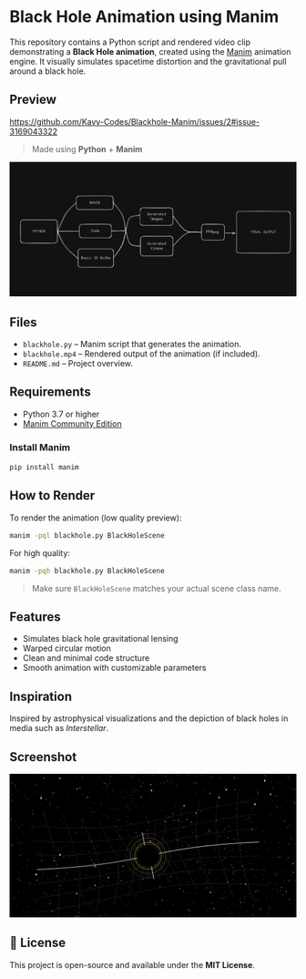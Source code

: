 # Black Hole Animation using Manim

This repository contains a Python script and rendered video clip demonstrating a **Black Hole animation**, created using the [Manim](https://github.com/ManimCommunity/manim) animation engine. It visually simulates spacetime distortion and the gravitational pull around a black hole.

##  Preview

https://github.com/Kavy-Codes/Blackhole-Manim/issues/2#issue-3169043322


>  Made using **Python** + **Manim**

![Black Hole Frame](explanation.png)

##  Files

- `blackhole.py` – Manim script that generates the animation.
- `blackhole.mp4` – Rendered output of the animation (if included).
- `README.md` – Project overview.

##  Requirements

- Python 3.7 or higher
- [Manim Community Edition](https://docs.manim.community/en/stable/)

### Install Manim

```bash
pip install manim
```

##  How to Render

To render the animation (low quality preview):

```bash
manim -pql blackhole.py BlackHoleScene
```

For high quality:

```bash
manim -pqh blackhole.py BlackHoleScene
```

> Make sure `BlackHoleScene` matches your actual scene class name.

##  Features

- Simulates black hole gravitational lensing
- Warped circular motion
- Clean and minimal code structure
- Smooth animation with customizable parameters

##  Inspiration

Inspired by astrophysical visualizations and the depiction of black holes in media such as *Interstellar*.

##  Screenshot

![Black Hole Frame](screenshot.png)  


## 📜 License

This project is open-source and available under the **MIT License**.
